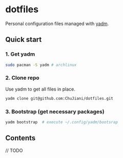 # dotfiles
Personal configuration files managed with [yadm](https://yadm.io/#).

## Quick start
### 1. Get yadm
```sh
sudo pacman -S yadm # archlinux
```
### 2. Clone repo
Use yadm to get all files in place.
```sh
yadm clone git@github.com:ChuJiani/dotfiles.git
```
### 3. Bootstrap (get necessary packages)
```sh
yadm bootstrap  # execute ~/.config/yadm/bootsrap
```

## Contents
// TODO
